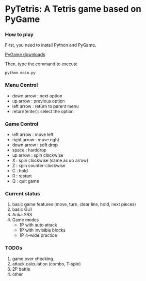 # PyTetris: A Tetris game based on PyGame

### How to play

First, you need to install Python and PyGame. 

[PyGame downloads](http://www.pygame.org/download.shtml)

Then, type the command to execute

```
python main.py
```

### Menu Control
- down arrow   : next option
- up arrow     : previous option
- left arrow   : return to parent menu
- return(enter): select the option

### Game Control
- left arrow   : move left
- right arrow  : move right
- down arrow   : soft drop
- space        : harddrop
- up arrow     : spin clockwise
- X            : spin clockwise (same as up arrow)
- Z            : spin counter-clockwise
- C            : hold
- R            : restart
- Q            : quit game

### Current status
1. basic game features (move, turn, clear line, hold, next pieces)
2. basic GUI
3. Arika SRS
4. Game modes
   - 1P with auto attack
   - 1P with invisible blocks
   - 1P 4-wide practice

### TODOs
1. game over checking
2. attack calculation (combo, T-spin)
3. 2P battle
4. other
